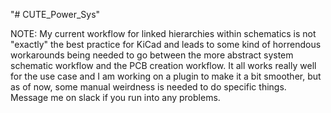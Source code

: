 "# CUTE_Power_Sys" 

NOTE: My current workflow for linked hierarchies within schematics is not "exactly" the best practice for KiCad and leads to some kind of horrendous workarounds
being needed to go between the more abstract system schematic workflow and the PCB creation workflow. It all works really well for the use case and I am working on
a plugin to make it a bit smoother, but as of now, some manual weirdness is needed to do specific things. Message me on slack if you run into any problems.
